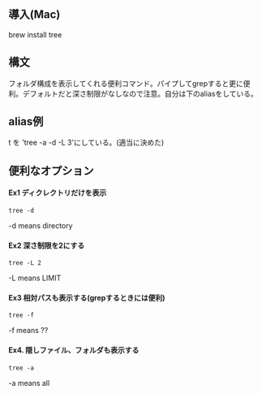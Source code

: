 ## 導入(Mac)
brew install tree
## 構文
フォルダ構成を表示してくれる便利コマンド。パイプしてgrepすると更に便利。デフォルトだと深さ制限がなしなので注意。自分は下のaliasをしている。
## alias例
t を 'tree -a -d -L 3'にしている。(適当に決めた)
## 便利なオプション
#### Ex1 ディクレクトリだけを表示
```shell
tree -d
```
-d means directory

#### Ex2 深さ制限を2にする	
```shell
tree -L 2
```
-L means LIMIT
#### Ex3 相対パスも表示する(grepするときには便利)
```shell
tree -f
```
-f means ??

#### Ex4. 隠しファイル、フォルダも表示する
```shell
tree -a
```
-a means all